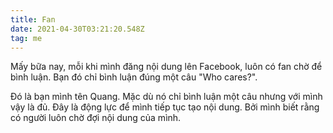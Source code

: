 ```yaml
---
title: Fan
date: 2021-04-30T03:21:20.548Z
tag: me
---
```

Mấy bữa nay, mỗi khi mình đăng nội dung lên Facebook, luôn có fan chờ để bình luận. Bạn đó chỉ bình luận đúng một câu "Who cares?".

Đó là bạn mình tên Quang. Mặc dù nó chỉ bình luận một câu nhưng với mình vậy là đủ. Đây là động lực để mình tiếp tục tạo nội dung. Bởi mình biết rằng có người luôn chờ đợi nội dung của mình.